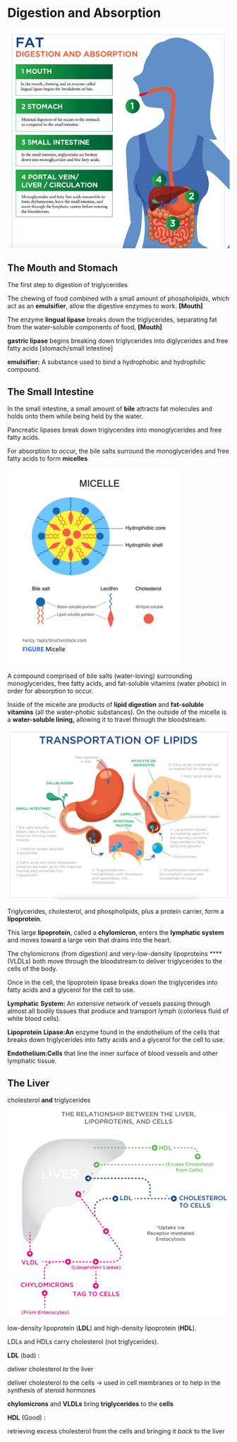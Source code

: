 # Digestion and Absorption



![](../.gitbook/assets/screen-shot-2021-01-16-at-11.31.05-pm.png)

## The Mouth and Stomach

The first step to digestion of triglycerides

The chewing of food combined with a small amount of phospholipids, which act as an **emulsifier**, allow the digestive enzymes to work.  **\[Mouth\]**

The enzyme **lingual lipase** breaks down the triglycerides, separating fat from the water-soluble components of food,  **\[Mouth\]**

**gastric lipase** begins breaking down triglycerides into diglycerides and free fatty acids \[stomach/small intestine\]

**emulsifier:** A substance used to bind a hydrophobic and hydrophilic compound.

## The Small Intestine

In the small intestine, a small amount of **bile** attracts fat molecules and holds onto them while being held by the water. 

Pancreatic lipases break down triglycerides into monoglycerides and free fatty acids.

For absorption to occur, the bile salts surround the monoglycerides and free fatty acids to form **micelles** 

![](../.gitbook/assets/screen-shot-2021-01-16-at-11.39.52-pm.png)

A compound comprised of bile salts \(water-loving\) surrounding monoglycerides, free fatty acids, and fat-soluble vitamins \(water phobic\) in order for absorption to occur.

Inside of the micelle are products of **lipid digestion** and **fat-soluble vitamins** \(all the water-phobic substances\). On the outside of the micelle is a **water-soluble lining,** allowing it to travel through the bloodstream.



![](../.gitbook/assets/screen-shot-2021-01-16-at-11.44.05-pm.png)

Triglycerides, cholesterol, and phospholipids, plus a protein carrier, form a **lipoprotein**.

This large **lipoprotein**, called a **chylomicron**, enters the **lymphatic system** and moves toward a large vein that drains into the heart. 

The chylomicrons \(from digestion\) and very-low-density lipoproteins ****\(VLDLs\) both move through the bloodstream to deliver triglycerides to the cells of the body. 

Once in the cell, the lipoprotein lipase breaks down the triglycerides into fatty acids and a glycerol for the cell to use.



**Lymphatic** **System:** An extensive network of vessels passing through almost all bodily tissues that produce and transport lymph \(colorless fluid of white blood cells\). 

**Lipoprotein** **Lipase:An** enzyme found in the endothelium of the cells that breaks down triglycerides into fatty acids and a glycerol for the cell to use.

**Endothelium:Cells** that line the inner surface of blood vessels and other lymphatic tissue.

## The Liver

cholesterol  **and**  triglycerides



![](../.gitbook/assets/screen-shot-2021-01-16-at-11.51.26-pm.png)

low-density lipoprotein \(**LDL**\) and high-density lipoprotein \(**HDL**\).

LDLs and HDLs carry cholesterol \(not triglycerides\).

**LDL** \(bad\) :

 deliver cholesterol _to_ the liver

deliver cholesterol _to_ the cells -&gt; used in cell membranes  or  to help in the synthesis of steroid hormones

 **chylomicrons** and **VLDLs** bring **triglycerides** to the **cells** 

**HDL** \(Good\) : 

retrieving excess cholesterol from the cells and bringing it _back_ to the liver








